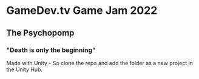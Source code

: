 # GameDev.tv Game Jam 2022


## The Psychopomp


### "Death is only the beginning"

Made with Unity - So clone the repo and add the folder as a new project in the Unity Hub.

